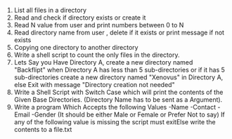 1) List all files in a directory 
2) Read and check if directory exists or create it
3) Read N value from user and print numbers between 0 to N 
4) Read directory name from user , delete if it exists or print message if not exists
5) Copying one directory to another directory 
6) Write a shell script to count the only files in the directory.
7) Lets Say you Have Directory A, create a new directory named "Backflipt" when Directory A has less than
   5 sub-directories or if it has 5 sub-directories create a new directory named "Xenovus" in Directory A, else Exit with message "Directory creation not needed" 
8) Write a Shell Script with Switch Case which will print the contents of the Given Base Directories. (Directory Name has to be sent as a Argument). 
9) Write a program Which Accepts the following Values -Name -Contact -Email -Gender (It should be either Male or Female or Prefer Not to say)
 If any of the following value is missing the script must exitElse write the contents to a file.txt
